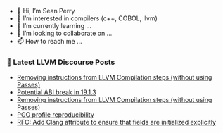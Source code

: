 - 👋 Hi, I’m Sean Perry
- 👀 I’m interested in compilers (c++, COBOL, llvm)
- 🌱 I’m currently learning ...
- 💞️ I’m looking to collaborate on ...
- 📫 How to reach me ...

<!---
s66perry/s66perry is a ✨ special ✨ repository because its `README.md` (this file) appears on your GitHub profile.
You can click the Preview link to take a look at your changes.
--->
### 📕 Latest LLVM Discourse Posts

<!-- DISCOURSE-LLVM:START -->
- [Removing instructions from LLVM Compilation steps &lpar;without using Passes&rpar;](https://discourse.llvm.org/t/removing-instructions-from-llvm-compilation-steps-without-using-passes/82873#post_6)
- [Potential ABI break in 19.1.3](https://discourse.llvm.org/t/potential-abi-break-in-19-1-3/82865#post_8)
- [Removing instructions from LLVM Compilation steps &lpar;without using Passes&rpar;](https://discourse.llvm.org/t/removing-instructions-from-llvm-compilation-steps-without-using-passes/82873#post_5)
- [PGO profile reproducibility](https://discourse.llvm.org/t/pgo-profile-reproducibility/82861#post_5)
- [RFC: Add Clang attribute to ensure that fields are initialized explicitly](https://discourse.llvm.org/t/rfc-add-clang-attribute-to-ensure-that-fields-are-initialized-explicitly/80626?page=3#post_58)
<!-- DISCOURSE-LLVM:END -->
